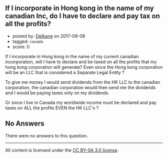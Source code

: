 ## If I incorporate in Hong kong in the name of my canadian Inc, do I have to declare and pay tax on all the profits?

- posted by: [Delbane](https://stackexchange.com/users/3342250/delbane) on 2017-09-08
- tagged: `canada`
- score: 0

If I incorporate in Hong kong in the name of my current canadian incorporation, will I have to declare and be taxed on all the profits that my hong kong corporation will generate?
Even since the Hong kong corporation will be an LLC that is considered a Separate Legal Entity ?

To give me money I would send dividends from the HK LLC to the canadian corporation, the canadian corporation would then send me the dividends and I would be paying taxes only on my dividends.

Or since I live in Canada my worldwide income must be declared and pay taxes on ALL the profits EVEN the HK LLC's ?

## No Answers

There were no answers to this question.


---

All content is licensed under the [CC BY-SA 3.0 license](https://creativecommons.org/licenses/by-sa/3.0/).
